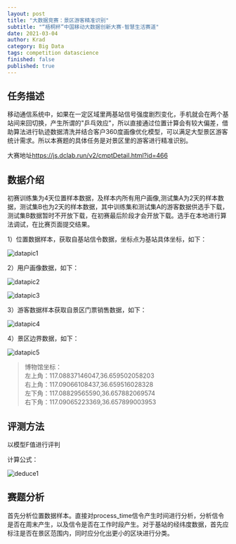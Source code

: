 ```yaml
---
layout: post
title: "大数据竞赛：景区游客精准识别"
subtitle: "“梧桐杯”中国移动大数据创新大赛-智慧生活赛道"
date: 2021-03-04
author: Krad
category: Big Data
tags: competition datascience
finished: false
published: true
---
```


## 任务描述

移动通信系统中，如果在一定区域里两基站信号强度剧烈变化，手机就会在两个基站间来回切换，产生所谓的"乒乓效应"，所以直接通过位置计算会有较大偏差，借助算法进行轨迹数据清洗并结合客户360度画像优化模型，可以满足大型景区游客统计需求。所以本赛题的具体任务是对景区里的游客进行精准识别。

大赛地址<https://js.dclab.run/v2/cmptDetail.html?id=466>

## 数据介绍

初赛训练集为4天位置样本数据，及样本内所有用户画像,测试集A为2天的样本数据，测试集B也为2天的样本数据，其中训练集和测试集A的游客数据供选手下载，测试集B数据暂时不开放下载，在初赛最后阶段才会开放下载。选手在本地进行算法调试，在比赛页面提交结果。

1）位置数据样本，获取自基站信令数据，坐标点为基站具体坐标，如下：

![datapic1](https://pu-datacastle.obs.cn-north-1.myhuaweicloud.com/pkbigdata/master.other.img/3cff8ed4-5980-4d24-9d6a-03919ef867dc.jpeg)

2）用户画像数据，如下：

![datapic2](https://pu-datacastle.obs.cn-north-1.myhuaweicloud.com/pkbigdata/master.other.img/a3175b79-24ff-480c-8dd7-834d3083047a.jpeg)

![datapic3](https://pu-datacastle.obs.cn-north-1.myhuaweicloud.com/pkbigdata/master.other.img/5ac2100a-7227-4b06-87eb-cfb6d824f262.jpeg)

3）游客数据样本获取自景区门票销售数据，如下：

![datapic4](https://pu-datacastle.obs.cn-north-1.myhuaweicloud.com/pkbigdata/master.other.img/f3b4a9c7-32f2-4c94-ae77-8267fe374bd9.jpeg)

4）景区边界数据，如下：

![datapic5](https://pu-datacastle.obs.cn-north-1.myhuaweicloud.com/pkbigdata/master.other.img/1b5f2e99-e145-4a2e-8e76-61dd24f16ce1.png)

> 博物馆坐标：
<br>左上角：117.08837146047,36.659502058203
<br>右上角：117.09066108437,36.659516028328
<br>左下角：117.08829565590,36.657882069574
<br>右下角：117.09065223369,36.657899003953

## 评测方法

以模型F值进行评判

计算公式：

![deduce1](https://pu-datacastle.obs.cn-north-1.myhuaweicloud.com/pkbigdata/master.other.img/ae4b650a-788b-4a09-bc4a-ffb76189e1f1.jpeg)

## 赛题分析

首先分析位置数据样本。直接对process_time信令产生时间进行分析，分析信令是否在周末产生，以及信令是否在工作时段产生。对于基站的经纬度数据，首先应标注是否在景区范围内，同时应分化出更小的区块进行分类。